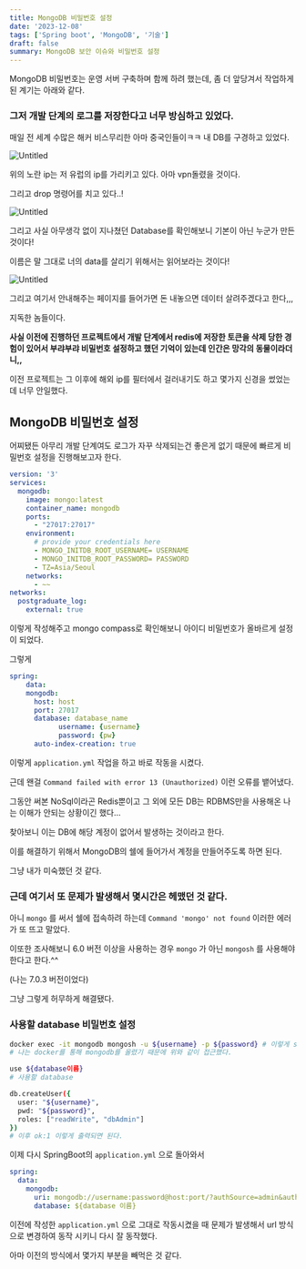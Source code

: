 ```yaml
---
title: MongoDB 비밀번호 설정
date: '2023-12-08'
tags: ['Spring boot', 'MongoDB', '기술']
draft: false
summary: MongoDB 보안 이슈와 비밀번호 설정
---
```

MongoDB 비밀번호는 운영 서버 구축하며 함께 하려 했는데, 좀 더 앞당겨서 작업하게 된 계기는 아래와 같다.

### 그저 개발 단계의 로그를 저장한다고 너무 방심하고 있었다.

매일 전 세계 수많은 해커 비스무리한 아마 중국인들이ㅋㅋ 내 DB를 구경하고 있었다.

![Untitled](/static/images/mongo1.png)

위의 노란 ip는 저 유럽의 ip를 가리키고 있다. 아마 vpn돌렸을 것이다.

그리고 drop 명령어를 치고 있다..!

![Untitled](/static/images/mongo2.png)

그리고 사실 아무생각 없이 지나쳤던 Database를 확인해보니 기본이 아닌 누군가 만든 것이다!

이름은 말 그대로 너의 data를 살리기 위해서는 읽어보라는 것이다!

![Untitled](/static/images/mongo3.png)

그리고 여기서 안내해주는 페이지를 들어가면 돈 내놓으면 데이터 살려주겠다고 한다,,,

지독한 놈들이다.

**사실 이전에 진행하던 프로젝트에서 개발 단계에서 redis에 저장한 토큰을 삭제 당한 경험이 있어서 부랴부랴 비밀번호 설정하고 했던 기억이 있는데 인간은 망각의 동물이라더니,,**

이전 프로젝트는 그 이후에 해외 ip를 필터에서 걸러내기도 하고 몇가지 신경을 썼었는데 너무 안일했다.

## MongoDB 비밀번호 설정

어찌됐든 아무리 개발 단계여도 로그가 자꾸 삭제되는건 좋은게 없기 때문에 빠르게 비밀번호 설정을 진행해보고자 한다.

```yaml
version: '3'
services:
  mongodb:
    image: mongo:latest
    container_name: mongodb
    ports:
      - "27017:27017"
    environment:
      # provide your credentials here
      - MONGO_INITDB_ROOT_USERNAME= USERNAME
      - MONGO_INITDB_ROOT_PASSWORD= PASSWORD
      - TZ=Asia/Seoul
    networks:
      - ~~
networks:
  postgraduate_log:
    external: true
```

이렇게 작성해주고 mongo compass로 확인해보니 아이디 비밀번호가 올바르게 설정이 되었다.

그렇게 

```yaml
spring:
	data:
    mongodb:
      host: host
      port: 27017
      database: database_name
			username: {username}
			password: {pw}
      auto-index-creation: true
```

이렇게 `application.yml` 작업을 하고 바로 작동을 시켰다.

근데 왠걸 `Command failed with error 13 (Unauthorized)` 이런 오류를 뱉어냈다.

그동안 써본 NoSql이라곤 Redis뿐이고 그 외에 모든 DB는 RDBMS만을 사용해온 나는 이해가 안되는 상황이긴 했다…

찾아보니 이는 DB에 해당 계정이 없어서 발생하는 것이라고 한다.

이를 해결하기 위해서 MongoDB의 쉘에 들어가서 계정을 만들어주도록 하면 된다.

그냥 내가 미숙했던 것 같다.

### 근데 여기서 또 문제가 발생해서 몇시간은 헤맸던 것 같다.

아니 `mongo` 를 써서 쉘에 접속하려 하는데 `Command 'mongo' not found` 이러한 에러가 또 뜨고 말았다.

이또한 조사해보니 6.0 버전 이상을 사용하는 경우 `mongo` 가 아닌 `mongosh` 를 사용해야 한다고 한다.^^

(나는 7.0.3 버전이었다)

그냥 그렇게 허무하게 해결됐다.

### 사용할 database 비밀번호 설정

```bash
docker exec -it mongodb mongosh -u ${username} -p ${password} # 이렇게 shell 접근
# 나는 docker를 통해 mongodb를 올렸기 때문에 위와 같이 접근했다.

use ${database이름}
# 사용할 database

db.createUser({
  user: "${username}",
  pwd: "${password}",
  roles: ["readWrite", "dbAdmin"]
})
# 이후 ok:1 이렇게 출력되면 된다.
```

이제 다시 SpringBoot의 `application.yml` 으로 돌아와서

```yaml
spring:
  data:
    mongodb:
      uri: mongodb://username:password@host:port/?authSource=admin&authMechanism=SCRAM-SHA-1
      database: ${database 이름}
```

이전에 작성한 `application.yml` 으로 그대로 작동시켰을 때 문제가 발생해서 url 방식으로 변경하여 동작 시키니 다시 잘 동작했다.

아마 이전의 방식에서 몇가지 부분을 빼먹은 것 같다.